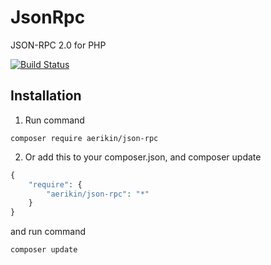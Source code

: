 # JsonRpc
JSON-RPC 2.0 for PHP

[![Build Status](https://travis-ci.org/AndreyErikin/JsonRpc.svg?branch=master)](https://travis-ci.org/AndreyErikin/JsonRpc)

## Installation
1. Run command
```shell
composer require aerikin/json-rpc
```
2. Or add this to your composer.json, and composer update
```php
{
    "require": {
        "aerikin/json-rpc": "*"
    }
}
```
and run command
```shell
composer update
```

